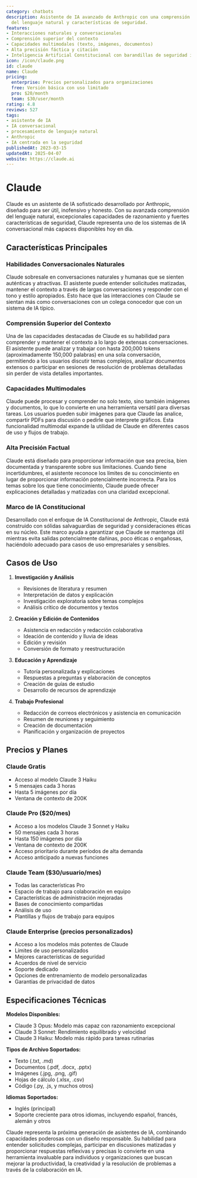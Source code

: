 ```yaml
---
category: chatbots
description: Asistente de IA avanzado de Anthropic con una comprensión excepcional
  del lenguaje natural y características de seguridad.
features:
- Interacciones naturales y conversacionales
- Comprensión superior del contexto
- Capacidades multimodales (texto, imágenes, documentos)
- Alta precisión fáctica y citación
- Inteligencia Artificial Constitucional con barandillas de seguridad integradas
icon: /icon/claude.png
id: claude
name: Claude
pricing:
  enterprise: Precios personalizados para organizaciones
  free: Versión básica con uso limitado
  pro: $20/month
  team: $30/user/month
rating: 4.8
reviews: 527
tags:
- asistente de IA
- IA conversacional
- procesamiento de lenguaje natural
- Anthropic
- IA centrada en la seguridad
publishedAt: 2023-03-15
updatedAt: 2025-04-07
website: https://claude.ai
---
```

# Claude

Claude es un asistente de IA sofisticado desarrollado por Anthropic, diseñado para ser útil, inofensivo y honesto. Con su avanzada comprensión del lenguaje natural, excepcionales capacidades de razonamiento y fuertes características de seguridad, Claude representa uno de los sistemas de IA conversacional más capaces disponibles hoy en día.

## Características Principales

### Habilidades Conversacionales Naturales
Claude sobresale en conversaciones naturales y humanas que se sienten auténticas y atractivas. El asistente puede entender solicitudes matizadas, mantener el contexto a través de largas conversaciones y responder con el tono y estilo apropiados. Esto hace que las interacciones con Claude se sientan más como conversaciones con un colega conocedor que con un sistema de IA típico.

### Comprensión Superior del Contexto
Una de las capacidades destacadas de Claude es su habilidad para comprender y mantener el contexto a lo largo de extensas conversaciones. El asistente puede analizar y trabajar con hasta 200,000 tokens (aproximadamente 150,000 palabras) en una sola conversación, permitiendo a los usuarios discutir temas complejos, analizar documentos extensos o participar en sesiones de resolución de problemas detalladas sin perder de vista detalles importantes.

### Capacidades Multimodales
Claude puede procesar y comprender no solo texto, sino también imágenes y documentos, lo que lo convierte en una herramienta versátil para diversas tareas. Los usuarios pueden subir imágenes para que Claude las analice, compartir PDFs para discusión o pedirle que interprete gráficos. Esta funcionalidad multimodal expande la utilidad de Claude en diferentes casos de uso y flujos de trabajo.

### Alta Precisión Factual
Claude está diseñado para proporcionar información que sea precisa, bien documentada y transparente sobre sus limitaciones. Cuando tiene incertidumbres, el asistente reconoce los límites de su conocimiento en lugar de proporcionar información potencialmente incorrecta. Para los temas sobre los que tiene conocimiento, Claude puede ofrecer explicaciones detalladas y matizadas con una claridad excepcional.

### Marco de IA Constitucional
Desarrollado con el enfoque de IA Constitucional de Anthropic, Claude está construido con sólidas salvaguardias de seguridad y consideraciones éticas en su núcleo. Este marco ayuda a garantizar que Claude se mantenga útil mientras evita salidas potencialmente dañinas, poco éticas o engañosas, haciéndolo adecuado para casos de uso empresariales y sensibles.

## Casos de Uso

1. **Investigación y Análisis**
   - Revisiones de literatura y resumen
   - Interpretación de datos y explicación
   - Investigación exploratoria sobre temas complejos
   - Análisis crítico de documentos y textos

2. **Creación y Edición de Contenidos**
   - Asistencia en redacción y redacción colaborativa
   - Ideación de contenido y lluvia de ideas
   - Edición y revisión
   - Conversión de formato y reestructuración

3. **Educación y Aprendizaje**
   - Tutoría personalizada y explicaciones
   - Respuestas a preguntas y elaboración de conceptos
   - Creación de guías de estudio
   - Desarrollo de recursos de aprendizaje

4. **Trabajo Profesional**
   - Redacción de correos electrónicos y asistencia en comunicación
   - Resumen de reuniones y seguimiento
   - Creación de documentación
   - Planificación y organización de proyectos

## Precios y Planes

### Claude Gratis
- Acceso al modelo Claude 3 Haiku
- 5 mensajes cada 3 horas
- Hasta 5 imágenes por día
- Ventana de contexto de 200K

### Claude Pro ($20/mes)
- Acceso a los modelos Claude 3 Sonnet y Haiku
- 50 mensajes cada 3 horas
- Hasta 150 imágenes por día
- Ventana de contexto de 200K
- Acceso prioritario durante períodos de alta demanda
- Acceso anticipado a nuevas funciones

### Claude Team ($30/usuario/mes)
- Todas las características Pro
- Espacio de trabajo para colaboración en equipo
- Características de administración mejoradas
- Bases de conocimiento compartidas
- Análisis de uso
- Plantillas y flujos de trabajo para equipos

### Claude Enterprise (precios personalizados)
- Acceso a los modelos más potentes de Claude
- Límites de uso personalizados
- Mejores características de seguridad
- Acuerdos de nivel de servicio
- Soporte dedicado
- Opciones de entrenamiento de modelo personalizadas
- Garantías de privacidad de datos

## Especificaciones Técnicas

**Modelos Disponibles:**
- Claude 3 Opus: Modelo más capaz con razonamiento excepcional
- Claude 3 Sonnet: Rendimiento equilibrado y velocidad
- Claude 3 Haiku: Modelo más rápido para tareas rutinarias

**Tipos de Archivo Soportados:**
- Texto (.txt, .md)
- Documentos (.pdf, .docx, .pptx)
- Imágenes (.jpg, .png, .gif)
- Hojas de cálculo (.xlsx, .csv)
- Código (.py, .js, y muchos otros)

**Idiomas Soportados:**
- Inglés (principal)
- Soporte creciente para otros idiomas, incluyendo español, francés, alemán y otros

Claude representa la próxima generación de asistentes de IA, combinando capacidades poderosas con un diseño responsable. Su habilidad para entender solicitudes complejas, participar en discusiones matizadas y proporcionar respuestas reflexivas y precisas lo convierte en una herramienta invaluable para individuos y organizaciones que buscan mejorar la productividad, la creatividad y la resolución de problemas a través de la colaboración en IA.